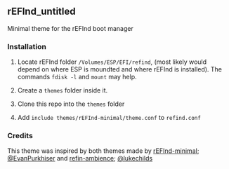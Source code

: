 ## rEFInd_untitled
Minimal theme for the rEFInd boot manager 

### Installation

1. Locate rEFInd folder `/Volumes/ESP/EFI/refind`, (most likely would depend on where ESP is moundted and where rEFInd is installed).
   The commands `fdisk -l` and `mount` may help.

2. Create a `themes` folder inside it.

3. Clone this repo into the `themes` folder

4. Add `include themes/rEFInd-minimal/theme.conf` to `refind.conf`


### Credits

This theme was inspired by both themes made by [rEFInd-minimal](https://github.com/EvanPurkhiser/rEFInd-minimal);  [@EvanPurkhiser](https://github.com/EvanPurkhiser) and [refin-ambience](https://github.com/lukechilds/refind-ambience); [@lukechilds](https://github.com/lukechilds)
